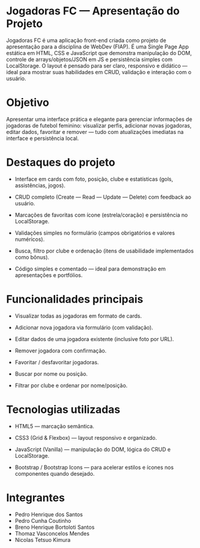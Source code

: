 # Jogadoras FC — Apresentação do Projeto

Jogadoras FC é uma aplicação front-end criada como projeto de apresentação para a disciplina de WebDev (FIAP). É uma Single Page App estática em HTML, CSS e JavaScript que demonstra manipulação do DOM, controle de arrays/objetos/JSON em JS e persistência simples com LocalStorage. O layout é pensado para ser claro, responsivo e didático — ideal para mostrar suas habilidades em CRUD, validação e interação com o usuário.

# Objetivo

Apresentar uma interface prática e elegante para gerenciar informações de jogadoras de futebol feminino: visualizar perfis, adicionar novas jogadoras, editar dados, favoritar e remover — tudo com atualizações imediatas na interface e persistência local.

# Destaques do projeto

- Interface em cards com foto, posição, clube e estatísticas (gols, assistências, jogos).

- CRUD completo (Create — Read — Update — Delete) com feedback ao usuário.

- Marcações de favoritas com ícone (estrela/coração) e persistência no LocalStorage.

- Validações simples no formulário (campos obrigatórios e valores numéricos).

- Busca, filtro por clube e ordenação (itens de usabilidade implementados como bônus).

- Código simples e comentado — ideal para demonstração em apresentações e portfólios.

# Funcionalidades principais

- Visualizar todas as jogadoras em formato de cards.

- Adicionar nova jogadora via formulário (com validação).

- Editar dados de uma jogadora existente (inclusive foto por URL).

- Remover jogadora com confirmação.

- Favoritar / desfavoritar jogadoras.

- Buscar por nome ou posição.

- Filtrar por clube e ordenar por nome/posição.

# Tecnologias utilizadas

- HTML5 — marcação semântica.

- CSS3 (Grid & Flexbox) — layout responsivo e organizado.

- JavaScript (Vanilla) — manipulação do DOM, lógica do CRUD e LocalStorage.

- Bootstrap / Bootstrap Icons — para acelerar estilos e ícones nos componentes quando desejado.

# Integrantes
- Pedro Henrique dos Santos
- Pedro Cunha Coutinho
- Breno Henrique Bortoloti Santos
- Thomaz Vasconcelos Mendes
- Nicolas Tetsuo Kimura
